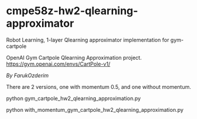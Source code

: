 # cmpe58z-hw2-qlearning-approximator
Robot Learning, 1-layer Qlearning approximator implementation for gym-cartpole 

OpenAI Gym Cartpole Qlearning Approximation project.  
https://gym.openai.com/envs/CartPole-v1/

_By FarukOzderim_


There are 2 versions, one with momentum 0.5, and one without momentum.

python gym_cartpole_hw2_qlearning_approximation.py

python with_momentum_gym_cartpole_hw2_qlearning_approximation.py
